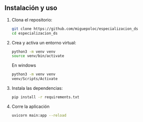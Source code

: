 ## Instalación y uso

1. Clona el repositorio:

    ```bash
    git clone https://github.com/miguepoloc/especializacion_ds
    cd especializacion_ds
    ```

2. Crea y activa un entorno virtual:

    ```bash
    python3 -m venv venv
    source venv/bin/activate
    ```

    En windows
    ```bash
    python3 -m venv venv
    venv/Scripts/Activate
    ```

3. Instala las dependencias:

    ```bash
    pip install -r requirements.txt
    ```
4. Corre la aplicación


    ```bash
    uvicorn main:app --reload
    ```
